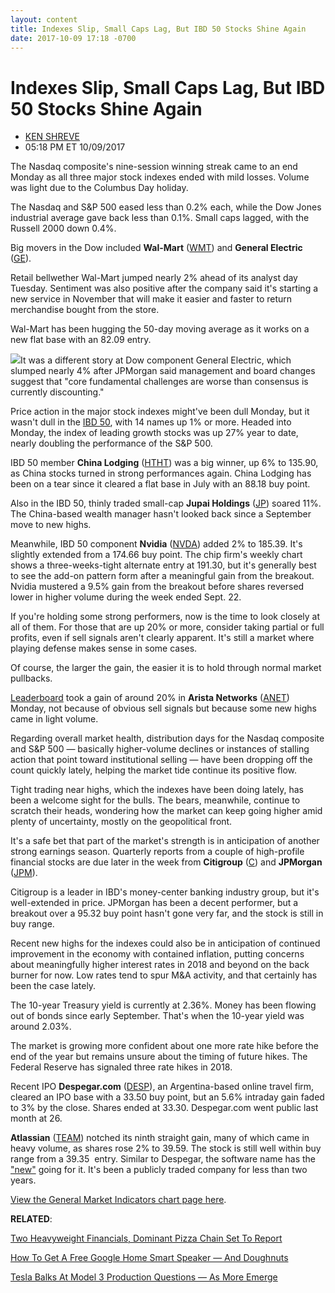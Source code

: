 ```yaml
---
layout: content
title: Indexes Slip, Small Caps Lag, But IBD 50 Stocks Shine Again
date: 2017-10-09 17:18 -0700
---
```



Indexes Slip, Small Caps Lag, But IBD 50 Stocks Shine Again
============================================================




* [KEN SHREVE](https://www.investors.com/author/shrevek/ "Posts by KEN SHREVE")
* 05:18 PM ET 10/09/2017




The Nasdaq composite's nine-session winning streak came to an end Monday as all three major stock indexes ended with mild losses. Volume was light due to the Columbus Day holiday.




The Nasdaq and S&P 500 eased less than 0.2% each, while the Dow Jones industrial average gave back less than 0.1%. Small caps lagged, with the Russell 2000 down 0.4%.


Big movers in the Dow included **Wal-Mart** ([WMT](https://research.investors.com/quote.aspx?symbol=WMT)) and **General Electric** ([GE](https://research.investors.com/quote.aspx?symbol=GE)).


Retail bellwether Wal-Mart jumped nearly 2% ahead of its analyst day Tuesday. Sentiment was also positive after the company said it's starting a new service in November that will make it easier and faster to return merchandise bought from the store.


Wal-Mart has been hugging the 50-day moving average as it works on a new flat base with an 82.09 entry.


![](https://www.investors.com/wp-content/uploads/2017/10/MP-100917-192x300.png)It was a different story at Dow component General Electric, which slumped nearly 4% after JPMorgan said management and board changes suggest that "core fundamental challenges are worse than consensus is currently discounting."


Price action in the major stock indexes might've been dull Monday, but it wasn't dull in the [IBD 50](https://www.investors.com/stock-lists/ibd-50/ibd-50-performance/), with 14 names up 1% or more. Headed into Monday, the index of leading growth stocks was up 27% year to date, nearly doubling the performance of the S&P 500.


IBD 50 member **China Lodging** ([HTHT](https://research.investors.com/quote.aspx?symbol=HTHT)) was a big winner, up 6% to 135.90, as China stocks turned in strong performances again. China Lodging has been on a tear since it cleared a flat base in July with an 88.18 buy point.


Also in the IBD 50, thinly traded small-cap **Jupai Holdings** ([JP](https://research.investors.com/quote.aspx?symbol=JP)) soared 11%. The China-based wealth manager hasn't looked back since a September move to new highs.


Meanwhile, IBD 50 component **Nvidia** ([NVDA](https://research.investors.com/quote.aspx?symbol=NVDA)) added 2% to 185.39. It's slightly extended from a 174.66 buy point. The chip firm's weekly chart shows a three-weeks-tight alternate entry at 191.30, but it's generally best to see the add-on pattern form after a meaningful gain from the breakout. Nvidia mustered a 9.5% gain from the breakout before shares reversed lower in higher volume during the week ended Sept. 22.


If you're holding some strong performers, now is the time to look closely at all of them. For those that are up 20% or more, consider taking partial or full profits, even if sell signals aren't clearly apparent. It's still a market where playing defense makes sense in some cases.


Of course, the larger the gain, the easier it is to hold through normal market pullbacks.


[Leaderboard](https://www.investors.com/leaderboard) took a gain of around 20% in **Arista Networks** ([ANET](https://research.investors.com/quote.aspx?symbol=ANET)) Monday, not because of obvious sell signals but because some new highs came in light volume.


Regarding overall market health, distribution days for the Nasdaq composite and S&P 500 — basically higher-volume declines or instances of stalling action that point toward institutional selling — have been dropping off the count quickly lately, helping the market tide continue its positive flow.


Tight trading near highs, which the indexes have been doing lately, has been a welcome sight for the bulls. The bears, meanwhile, continue to scratch their heads, wondering how the market can keep going higher amid plenty of uncertainty, mostly on the geopolitical front.


It's a safe bet that part of the market's strength is in anticipation of another strong earnings season. Quarterly reports from a couple of high-profile financial stocks are due later in the week from **Citigroup** ([C](https://research.investors.com/quote.aspx?symbol=C)) and **JPMorgan** ([JPM](https://research.investors.com/quote.aspx?symbol=JPM)).


Citigroup is a leader in IBD's money-center banking industry group, but it's well-extended in price. JPMorgan has been a decent performer, but a breakout over a 95.32 buy point hasn't gone very far, and the stock is still in buy range.


Recent new highs for the indexes could also be in anticipation of continued improvement in the economy with contained inflation, putting concerns about meaningfully higher interest rates in 2018 and beyond on the back burner for now. Low rates tend to spur M&A activity, and that certainly has been the case lately.


The 10-year Treasury yield is currently at 2.36%. Money has been flowing out of bonds since early September. That's when the 10-year yield was around 2.03%.


The market is growing more confident about one more rate hike before the end of the year but remains unsure about the timing of future hikes. The Federal Reserve has signaled three rate hikes in 2018.


Recent IPO **Despegar.com** ([DESP](https://research.investors.com/quote.aspx?symbol=DESP)), an Argentina-based online travel firm, cleared an IPO base with a 33.50 buy point, but an 5.6% intraday gain faded to 3% by the close. Shares ended at 33.30. Despegar.com went public last month at 26.


**Atlassian** ([TEAM](https://research.investors.com/quote.aspx?symbol=TEAM)) notched its ninth straight gain, many of which came in heavy volume, as shares rose 2% to 39.59. The stock is still well within buy range from a 39.35  entry. Similar to Despegar, the software name has the ["new"](https://www.investors.com/ibd-university/can-slim/new-product/) going for it. It's been a publicly traded company for less than two years.


[View the General Market Indicators chart page here](https://www.investors.com/wp-content/uploads/2017/10/IBD0910152708GMI.pdf).


**RELATED**:


[Two Heavyweight Financials, Dominant Pizza Chain Set To Report](https://www.investors.com/research/earnings-preview/jpmorgan-citigroup-dominos-earnings-options-trades/)


[How To Get A Free Google Home Smart Speaker — And Doughnuts](https://www.investors.com/news/how-to-get-a-free-google-home-smart-speaker-and-doughnuts/)


[Tesla Balks At Model 3 Production Questions — As More Emerge](https://www.investors.com/news/technology/tesla-fights-back-against-stories-questioning-production-plans/) 




